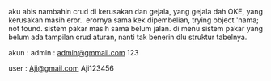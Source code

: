 aku abis nambahin crud di kerusakan dan gejala, yang gejala dah OKE, yang kerusakan masih eror.. erornya sama kek dipembelian, trying object 'nama; not found.
sistem pakar masih sama belum jalan.
di menu sistem pakar yang belum ada tampilan crud aturan, nanti tak benerin dlu struktur tabelnya.

akun :
admin :
admin@gmmail.com
123

user :
Aji@gmail.com
Aji123456

